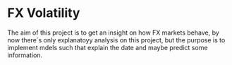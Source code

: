 # FX Volatility

The aim of this project is to get an insight on how FX markets behave, by now there´s only explanatoyy analysis on this project, but the purpose is to implement mdels such that explain the date and maybe predict some information.
